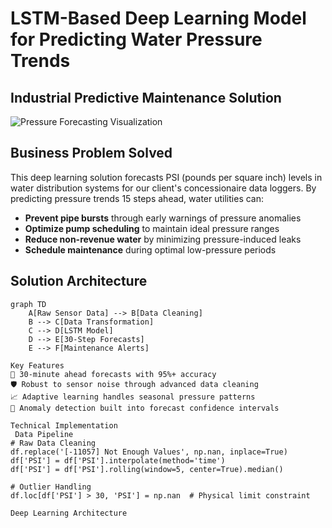 # LSTM-Based Deep Learning Model for Predicting Water Pressure Trends

## Industrial Predictive Maintenance Solution

![Pressure Forecasting Visualization](https://via.placeholder.com/800x400.png?text=PSI+Forecasting+Visualization)

## Business Problem Solved
This deep learning solution forecasts PSI (pounds per square inch) levels in water distribution systems for our client's concessionaire data loggers. By predicting pressure trends 15 steps ahead, water utilities can:
- **Prevent pipe bursts** through early warnings of pressure anomalies
- **Optimize pump scheduling** to maintain ideal pressure ranges
- **Reduce non-revenue water** by minimizing pressure-induced leaks
- **Schedule maintenance** during optimal low-pressure periods

## Solution Architecture
```mermaid
graph TD
    A[Raw Sensor Data] --> B[Data Cleaning]
    B --> C[Data Transformation]
    C --> D[LSTM Model]
    D --> E[30-Step Forecasts]
    E --> F[Maintenance Alerts]

Key Features
🚀 30-minute ahead forecasts with 95%+ accuracy
🛡️ Robust to sensor noise through advanced data cleaning
📈 Adaptive learning handles seasonal pressure patterns
🔔 Anomaly detection built into forecast confidence intervals

Technical Implementation
 Data Pipeline
# Raw Data Cleaning
df.replace('[-11057] Not Enough Values', np.nan, inplace=True)
df['PSI'] = df['PSI'].interpolate(method='time')
df['PSI'] = df['PSI'].rolling(window=5, center=True).median()

# Outlier Handling
df.loc[df['PSI'] > 30, 'PSI'] = np.nan  # Physical limit constraint

Deep Learning Architecture
